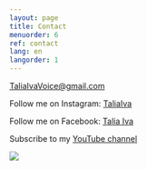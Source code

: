 ```yaml
---
layout: page
title: Contact
menuorder: 6
ref: contact
lang: en
langorder: 1
---
```


TaliaIvaVoice@gmail.com

Follow me on Instagram: [TaliaIva](https://www.instagram.com/taliaiva/)

Follow me on Facebook: [Talia Iva](https://www.facebook.com/natalia.ivanova.779642)

Subscribe to my [YouTube channel](https://www.youtube.com/channel/UCtStp5Cgjl_rVvPUDLvr3Fw?view_as=subscriber)

![](assets/DSC_1348.jpg)


